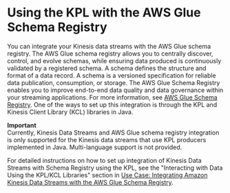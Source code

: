# Using the KPL with the AWS Glue Schema Registry<a name="kpl-with-schemaregistry"></a>

You can integrate your Kinesis data streams with the AWS Glue schema registry\. The AWS Glue schema registry allows you to centrally discover, control, and evolve schemas, while ensuring data produced is continuously validated by a registered schema\. A schema defines the structure and format of a data record\. A schema is a versioned specification for reliable data publication, consumption, or storage\. The AWS Glue Schema Registry enables you to improve end\-to\-end data quality and data governance within your streaming applications\. For more information, see [AWS Glue Schema Registry](https://docs.aws.amazon.com/glue/latest/dg/schema-registry.html)\. One of the ways to set up this integration is through the KPL and Kinesis Client Library \(KCL\) libraries in Java\. 

**Important**  
Currently, Kinesis Data Streams and AWS Glue schema registry integration is only supported for the Kinesis data streams that use KPL producers implemented in Java\. Multi\-language support is not provided\. 

For detailed instructions on how to set up integration of Kinesis Data Streams with Schema Registry using the KPL, see the "Interacting with Data Using the KPL/KCL Libraries" section in [Use Case: Integrating Amazon Kinesis Data Streams with the AWS Glue Schema Registry](https://docs.aws.amazon.com/glue/latest/dg/schema-registry-integrations.html#schema-registry-integrations-kds)\.